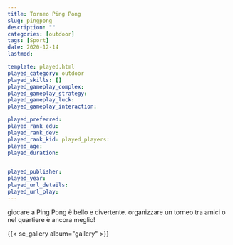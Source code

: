 ```yaml
---
title: Torneo Ping Pong
slug: pingpong
description: ""
categories: [outdoor]
tags: [Sport]
date: 2020-12-14
lastmod: 

template: played.html
played_category: outdoor
played_skills: []
played_gameplay_complex: 
played_gameplay_strategy: 
played_gameplay_luck: 
played_gameplay_interaction: 

played_preferred: 
played_rank_edu: 
played_rank_dev: 
played_rank_kid: played_players: 
played_age: 
played_duration: 


played_publisher: 
played_year: 
played_url_details: 
played_url_play: 
---
```


giocare a Ping Pong è bello e divertente.
organizzare un torneo tra amici o nel quartiere è ancora meglio!

{{< sc_gallery album="gallery" >}}

